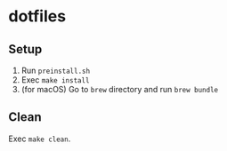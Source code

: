 # dotfiles

## Setup

1. Run `preinstall.sh`
1. Exec `make install`
1. (for macOS) Go to `brew` directory and run `brew bundle`

## Clean

Exec `make clean`.

